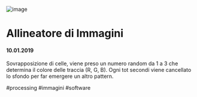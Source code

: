 ![image](https://github.com/KeremTurkyilmaz/TypeMismatchSketches/blob/master/Allineatore%20di%20Immagini/image/AllineatoreDiImmagini.jpg)

# Allineatore di Immagini

#### 10.01.2019

Sovrapposizione di celle, viene preso un numero random da 1 a 3 che determina il colore delle traccia (R, G, B). Ogni tot secondi viene cancellato lo sfondo per far emergere un altro pattern. 

\#processing \#immagini \#software

